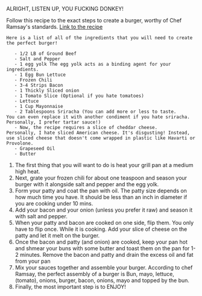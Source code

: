 ALRIGHT, LISTEN UP, YOU FUCKING DONKEY!

Follow this recipe to the exact steps to create a burger, worthy of Chef Ramsay's standards.
[Link to the recipe](https://www.gordonramsay.com/gr/recipes/gordons-burger-in-10-minutes/)

```
Here is a list of all of the ingredients that you will need to create the perfect burger!

   - 1/2 LB of Ground Beef
   - Salt and Pepper
   - 1 egg yolk The egg yolk acts as a binding agent for your ingredients.
   - 1 Egg Bun Lettuce
   - Frozen Chili
   - 3-4 Strips Bacon
   - 1 Thickly Sliced onion
   - 1 Tomato Slice (Optional if you hate tomatoes)
   - Lettuce
   - 1 Cup Mayonnaise
   - 2 Tablespoons Sriracha (You can add more or less to taste.
You can even replace it with another condiment if you hate sriracha. Personally, I prefer tartar sauce!)
   - Now, the recipe requires a slice of cheddar cheese.
Personally, I hate sliced American cheese. It's disgusting! Instead, use sliced cheese that doesn't come wrapped in plastic like Havarti or Provolone.
   - Grapeseed Oil
   - Butter
```

1. The first thing that you will want to do is heat your grill pan at a medium high heat.
2. Next, grate your frozen chili for about one teaspoon and season your burger with it alongside salt and pepper and the egg yolk.
3. Form your patty and coat the pan with oil. The patty size depends on how much time you have.
It should be less than an inch in diameter if you are cooking under 10 mins.
4. Add your bacon and your onion (unless you prefer it raw) and season it with salt and pepper.
5. When your patty and bacon are cooked on one side, flip them. You only have to flip once. While it is cooking. Add your slice of cheese on the patty and let it melt on the burger.
6. Once the bacon and patty (and onion) are cooked, keep your pan hot and shmear your buns with some butter and toast them on the pan for 1-2 minutes. Remove the bacon and patty and drain the excess oil and fat from your pan
7. Mix your sauces together and assemble your burger. According to chef Ramsay, the perfect assembly of a burger is Bun, mayo, lettuce, (tomato), onions, burger, bacon, onions, mayo and topped by the bun.
8. Finally, the most important step is to ENJOY!


